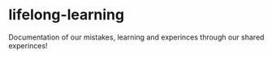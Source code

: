 # lifelong-learning
Documentation of our mistakes, learning and experinces through our shared experinces! 
